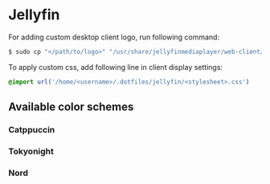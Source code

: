 # Jellyfin

For adding custom desktop client logo, run following command:

```bash
$ sudo cp "</path/to/logo>" "/usr/share/jellyfinmediaplayer/web-client/desktop/assets/img/<logo>"
```

To apply custom css, add following line in client display settings:

```css
@import url('/home/<username>/.dotfiles/jellyfin/<stylesheet>.css')
```

## Available color schemes

### Catppuccin

### Tokyonight

### Nord
